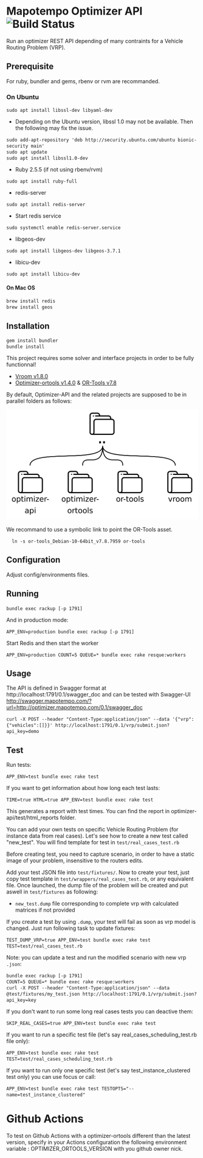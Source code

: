 # Mapotempo Optimizer API ![Build Status](https://github.com/Mapotempo/optimizer-api/actions/workflows/main.yml/badge.svg?branch=master)


Run an optimizer REST API depending of many contraints for a Vehicle Routing Problem (VRP).

## Prerequisite

For ruby, bundler and gems, rbenv or rvm are recommanded.

### On Ubuntu

```
sudo apt install libssl-dev libyaml-dev
```

* Depending on the Ubuntu version, libssl 1.0 may not be available. Then the following may fix the issue.

```
sudo add-apt-repository 'deb http://security.ubuntu.com/ubuntu bionic-security main'
sudo apt update
sudo apt install libssl1.0-dev
```

* Ruby 2.5.5 (if not using rbenv/rvm)
```
sudo apt install ruby-full
```
* redis-server
```
sudo apt install redis-server
```
* Start redis service
```
sudo systemctl enable redis-server.service
```

* libgeos-dev
```
sudo apt install libgeos-dev libgeos-3.7.1
```

* libicu-dev
```
sudo apt install libicu-dev
```

#### On Mac OS

```
brew install redis
brew install geos
```

## Installation

```
gem install bundler
bundle install
```

This project requires some solver and interface projects in order to be fully functionnal!
* [Vroom v1.8.0](https://github.com/VROOM-Project/vroom/releases/tag/v1.8.0)
* [Optimizer-ortools v1.4.0](https://github.com/Mapotempo/optimizer-ortools) & [OR-Tools v7.8](https://github.com/google/or-tools/releases/tag/v7.8)

By default, Optimizer-API and the related projects are supposed to be in parallel folders as follows:

![Project folders](/public/images/folders.png?raw=true)

We recommand to use a symbolic link to point the OR-Tools asset.

```
  ln -s or-tools_Debian-10-64bit_v7.8.7959 or-tools
```

## Configuration

Adjust config/environments files.


## Running

```
bundle exec rackup [-p 1791]
```

And in production mode:
```
APP_ENV=production bundle exec rackup [-p 1791]
```

Start Redis and then start the worker
```
APP_ENV=production COUNT=5 QUEUE=* bundle exec rake resque:workers
```

## Usage

The API is defined in Swagger format at
http://localhost:1791/0.1/swagger_doc
and can be tested with Swagger-UI
http://swagger.mapotempo.com/?url=http://optimizer.mapotempo.com/0.1/swagger_doc

```
curl -X POST --header "Content-Type:application/json" --data '{"vrp":{"vehicles":[]}}' http://localhost:1791/0.1/vrp/submit.json?api_key=demo
```

## Test

Run tests:
```
APP_ENV=test bundle exec rake test
```

If you want to get information about how long each test lasts:
```
TIME=true HTML=true APP_ENV=test bundle exec rake test
```
This generates a report with test times. You can find the report in optimizer-api/test/html_reports folder.

You can add your own tests on specific Vehicle Routing Problem (for instance data from real cases). Let's see how to create a new test called "new_test".
You will find template for test in `test/real_cases_test.rb`

Before creating test, you need to capture scenario, in order to have a static image of your problem, insensitive to the routers edits.

Add your test JSON file into `test/fixtures/`. Now to create your test, just copy test template in `test/wrappers/real_cases_test.rb`, or any equivalent file.
Once launched, the dump file of the problem will be created and put aswell in `test/fixtures` as following:
- `new_test.dump` file corresponding to complete vrp with calculated matrices if not provided


If you create a test by using `.dump`, your test will fail as soon as vrp model is changed. Just run following task to update fixtures:
```
TEST_DUMP_VRP=true APP_ENV=test bundle exec rake test TEST=test/real_cases_test.rb
```

Note: you can update a test and run the modified scenario with new vrp `.json`:
```
bundle exec rackup [-p 1791]
COUNT=5 QUEUE=* bundle exec rake resque:workers
curl -X POST --header "Content-Type:application/json" --data @test/fixtures/my_test.json http://localhost:1791/0.1/vrp/submit.json?api_key=key
```

If you don't want to run some long real cases tests you can deactive them:
```
SKIP_REAL_CASES=true APP_ENV=test bundle exec rake test
```
If you want to run a specific test file (let's say real_cases_scheduling_test.rb file only):
```
APP_ENV=test bundle exec rake test TEST=test/real_cases_scheduling_test.rb
```
If you want to run only one specific test (let's say test_instance_clustered test only) you can use focus or call:
```
APP_ENV=test bundle exec rake test TESTOPTS="--name=test_instance_clustered"
```

# Github Actions
To test on Github Actions with a optimizer-ortools different than the latest version, specify in your Actions configuration the following environment variable : OPTIMIZER_ORTOOLS_VERSION with you github owner nick.
